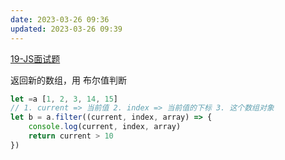 ```yaml
---
date: 2023-03-26 09:36
updated: 2023-03-26 09:39
---
```

[19-JS面试题](19-JS面试题.md)

返回新的数组，用 布尔值判断

```js
let =a [1, 2, 3, 14, 15]
// 1. current => 当前值 2. index => 当前值的下标 3. 这个数组对象
let b = a.filter((current, index, array) => {
    console.log(current, index, array)
    return current > 10
})
```